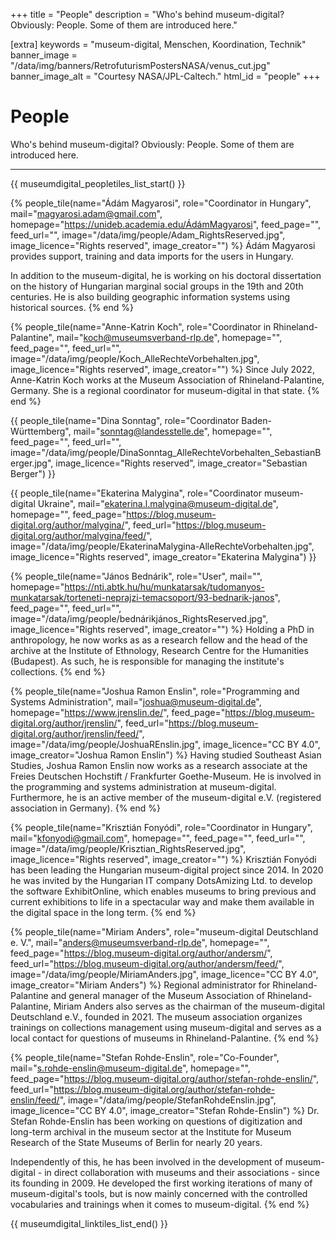 +++
title = "People"
description = "Who's behind museum-digital? Obviously: People. Some of them are introduced here."

[extra]
keywords = "museum-digital, Menschen, Koordination, Technik"
banner_image = "/data/img/banners/RetrofuturismPostersNASA/venus_cut.jpg"
banner_image_alt = "Courtesy NASA/JPL-Caltech."
html_id = "people"
+++

# People

Who's behind museum-digital? Obviously: People. Some of them are introduced here.

---------------------

{{ museumdigital_peopletiles_list_start() }}

{% people_tile(name="Ádám Magyarosi",
    role="Coordinator in Hungary",
    mail="magyarosi.adam@gmail.com",
    homepage="https://unideb.academia.edu/ÁdámMagyarosi",
    feed_page="",
    feed_url="",
    image="/data/img/people/Adam_RightsReserved.jpg",
    image_licence="Rights reserved",
    image_creator="") %}
Ádám Magyarosi provides support, training and data imports for the users in Hungary.

In addition to the museum-digital, he is working on his doctoral dissertation on the history of Hungarian marginal social groups in the 19th and 20th centuries. He is also building geographic information systems using historical sources.
{% end %}

{% people_tile(name="Anne-Katrin Koch",
    role="Coordinator in Rhineland-Palantine",
    mail="koch@museumsverband-rlp.de",
    homepage="",
    feed_page="",
    feed_url="",
    image="/data/img/people/Koch_AlleRechteVorbehalten.jpg",
    image_licence="Rights reserved",
    image_creator="") %}
Since July 2022, Anne-Katrin Koch works at the Museum Association of Rhineland-Palantine, Germany. She is a regional coordinator for museum-digital in that state.
{% end %}

{{ people_tile(name="Dina Sonntag",
    role="Coordinator Baden-Württemberg",
    mail="sonntag@landesstelle.de",
    homepage="",
    feed_page="",
    feed_url="",
    image="/data/img/people/DinaSonntag_AlleRechteVorbehalten_SebastianBerger.jpg",
    image_licence="Rights reserved",
    image_creator="Sebastian Berger") }}

{{ people_tile(name="Ekaterina Malygina",
    role="Coordinator museum-digital Ukraine",
    mail="ekaterina.l.malygina@museum-digital.de",
    homepage="",
    feed_page="https://blog.museum-digital.org/author/malygina/",
    feed_url="https://blog.museum-digital.org/author/malygina/feed/",
    image="/data/img/people/EkaterinaMalygina-AlleRechteVorbehalten.jpg",
    image_licence="Rights reserved",
    image_creator="Ekaterina Malygina") }}

{% people_tile(name="János Bednárik",
    role="User",
    mail="",
    homepage="https://nti.abtk.hu/hu/munkatarsak/tudomanyos-munkatarsak/torteneti-neprajzi-temacsoport/93-bednarik-janos",
    feed_page="",
    feed_url="",
    image="/data/img/people/bednárikjános_RightsReserved.jpg",
    image_licence="Rights reserved",
    image_creator="") %}
    Holding a PhD in anthropology, he now works as as a research fellow and the head of the archive at the Institute of Ethnology, Research Centre for the Humanities (Budapest). As such, he is responsible for managing the institute's collections.
{% end %}

{% people_tile(name="Joshua Ramon Enslin",
    role="Programming and Systems Administration",
    mail="joshua@museum-digital.de",
    homepage="https://www.jrenslin.de/",
    feed_page="https://blog.museum-digital.org/author/jrenslin/",
    feed_url="https://blog.museum-digital.org/author/jrenslin/feed/",
    image="/data/img/people/JoshuaREnslin.jpg",
    image_licence="CC BY 4.0",
    image_creator="Joshua Ramon Enslin") %}
    Having studied Southeast Asian Studies, Joshua Ramon Enslin now works as a research associate at the Freies Deutschen Hochstift / Frankfurter Goethe-Museum. He is involved in the programming and systems administration at museum-digital. Furthermore, he is an active member of the museum-digital e.V. (registered association in Germany).
{% end %}

{% people_tile(name="Krisztián Fonyódi",
    role="Coordinator in Hungary",
    mail="kfonyodi@gmail.com",
    homepage="",
    feed_page="",
    feed_url="",
    image="/data/img/people/Krisztian_RightsReserved.jpg",
    image_licence="Rights reserved",
    image_creator="") %}
    Krisztián Fonyódi has been leading the Hungarian museum-digital project since 2014. In 2020 he was invited by the Hungarian IT company DotsAmizing Ltd. to develop the software ExhibitOnline, which enables museums to bring previous and current exhibitions to life in a spectacular way and make them available in the digital space in the long term.
{% end %}

{% people_tile(name="Miriam Anders",
    role="museum-digital Deutschland e. V.",
    mail="anders@museumsverband-rlp.de",
    homepage="",
    feed_page="https://blog.museum-digital.org/author/andersm/",
    feed_url="https://blog.museum-digital.org/author/andersm/feed/",
    image="/data/img/people/MiriamAnders.jpg",
    image_licence="CC BY 4.0",
    image_creator="Miriam Anders") %}
    Regional administrator for Rhineland-Palantine and general manager of the Museum Association of Rhineland-Palantine, Miriam Anders also serves as the chairman of the museum-digital Deutschland e.V., founded in 2021. The museum association organizes trainings on collections management using museum-digital and serves as a local contact for questions of museums in Rhineland-Palantine.
{% end %}

{% people_tile(name="Stefan Rohde-Enslin",
    role="Co-Founder",
    mail="s.rohde-enslin@museum-digital.de",
    homepage="",
    feed_page="https://blog.museum-digital.org/author/stefan-rohde-enslin/",
    feed_url="https://blog.museum-digital.org/author/stefan-rohde-enslin/feed/",
    image="/data/img/people/StefanRohdeEnslin.jpg",
    image_licence="CC BY 4.0",
    image_creator="Stefan Rohde-Enslin") %}
Dr. Stefan Rohde-Enslin has been working on questions of digitization and long-term archival in the museum sector at the Institute for Museum Research of the State Museums of Berlin for nearly 20 years.

Independently of this, he has been involved in the development of museum-digital - in direct collaboration with museums and their associations - since its founding in 2009. He developed the first working iterations of many of museum-digital's tools, but is now mainly concerned with the controlled vocabularies and trainings when it comes to museum-digital.
{% end %}

{{ museumdigital_linktiles_list_end() }}

<script async src=/js/people.js></script>
